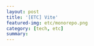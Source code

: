 ```yaml
---
layout: post
title: '[ETC] Vite'
featured-img: etc/monorepo.png
category: [tech, etc]
summary:
---
```

